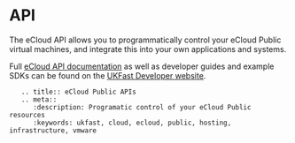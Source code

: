 # API

The eCloud API allows you to programmatically control your eCloud Public virtual machines, and integrate this into your own applications and systems.

Full [eCloud API documentation](https://developers.ukfast.io/documentation/ecloud) as well as developer guides and example SDKs can be found on the [UKFast Developer website](https://developers.ukfast.io).

```eval_rst
   .. title:: eCloud Public APIs 
   .. meta::
      :description: Programatic control of your eCloud Public resources
      :keywords: ukfast, cloud, ecloud, public, hosting, infrastructure, vmware
```
